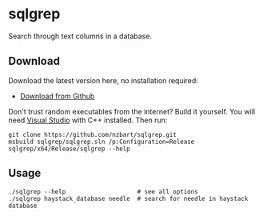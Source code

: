 # sqlgrep
Search through text columns in a database.

## Download

Download the latest version here, no installation required:
* [Download from Github](https://github.com/nzbart/sqlgrep/releases/download/v0.2/sqlgrep.exe)

Don't trust random executables from the internet? Build it yourself. You will need [Visual Studio](https://visualstudio.microsoft.com/vs/) with C++ installed. Then run:

```
git clone https://github.com/nzbart/sqlgrep.git
msbuild sqlgrep/sqlgrep.sln /p:Configuration=Release
sqlgrep/x64/Release/sqlgrep --help
```

## Usage

```
./sqlgrep --help                    # see all options
./sqlgrep haystack_database needle  # search for needle in haystack database
```
